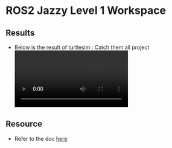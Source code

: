 # ROS2 Jazzy Level 1 Workspace

## Results

* Below is the result of turtlesim : Catch them all project
<video controls src="Results/Turtlesim_catch_them_all_g_b.mp4" title="Turtlesim - Catch Them all project"></video>
## Resource

* Refer to the doc [here](https://docs.google.com/document/d/1n1nGljHSqtT0ggLKQivIvR39islQ8wN80_s1tpmBbhU/edit?usp=sharing)
